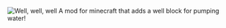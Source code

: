 ![Well, well, well](https://github.com/jbredwards/Well-Mod/blob/1.12.2/well_logo.png?raw=true)
A mod for minecraft that adds a well block for pumping water!
